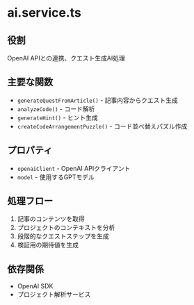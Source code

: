 # ai.service.ts

## 役割
OpenAI APIとの連携、クエスト生成AI処理

## 主要な関数
- `generateQuestFromArticle()` - 記事内容からクエスト生成
- `analyzeCode()` - コード解析
- `generateHint()` - ヒント生成
- `createCodeArrangementPuzzle()` - コード並べ替えパズル作成

## プロパティ
- `openaiClient` - OpenAI APIクライアント
- `model` - 使用するGPTモデル

## 処理フロー
1. 記事のコンテンツを取得
2. プロジェクトのコンテキストを分析
3. 段階的なクエストステップを生成
4. 検証用の期待値を生成

## 依存関係
- OpenAI SDK
- プロジェクト解析サービス